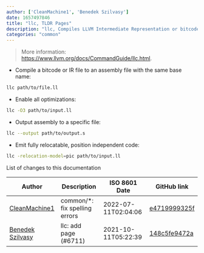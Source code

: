 ```yaml
---
author: ['CleanMachine1', 'Benedek Szilvasy']
date: 1657497846
title: "llc, TLDR Pages"
description: "llc, Compiles LLVM Intermediate Representation or bitcode to target-specific assembly language."
categories: "common"
---
```

> More information: <https://www.llvm.org/docs/CommandGuide/llc.html>.

- Compile a bitcode or IR file to an assembly file with the same base name:

```bash
llc path/to/file.ll
```

- Enable all optimizations:

```bash
llc -O3 path/to/input.ll
```

- Output assembly to a specific file:

```bash
llc --output path/to/output.s
```

- Emit fully relocatable, position independent code:

```bash
llc -relocation-model=pic path/to/input.ll
```
List of changes to this documentation


Author | Description | ISO 8601 Date | GitHub link
------|-----|-----|-----
[CleanMachine1](mailto:78213164+CleanMachine1@users.noreply.github.com) | common/*: fix spelling errors | 2022-07-11T02:04:06 | [e4719999325f](https://github.com/tldr-pages/tldr/commit/e4719999325f611503c2ad1dc7bea3e8ac25f557)
[Benedek Szilvasy](mailto:benedek.szilvasy@gmail.com) | llc: add page (#6711) | 2021-10-11T05:22:39 | [148c5fe9472a](https://github.com/tldr-pages/tldr/commit/148c5fe9472a5d29d39325682527053dff302eb1)

